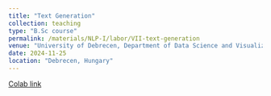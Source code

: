 ```yaml
---
title: "Text Generation"
collection: teaching
type: "B.Sc course"
permalink: /materials/NLP-I/labor/VII-text-generation
venue: "University of Debrecen, Department of Data Science and Visualization"
date: 2024-11-25
location: "Debrecen, Hungary"
---
```


[Colab link](https://colab.research.google.com/drive/1JQJ7rg8W9An7ehvcFDEQmAWJA5qiWaJC)